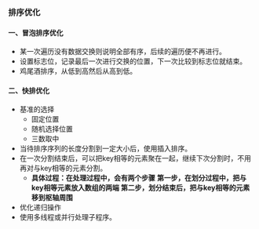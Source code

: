 ### 排序优化

#### 一、冒泡排序优化

- 某一次遍历没有数据交换则说明全部有序，后续的遍历便不再进行。
- 设置标志位，记录最后一次进行交换的位置，下一次比较到标志位就结束。
- 鸡尾酒排序，从低到高然后从高到低。

#### 二、快排优化

- 基准的选择
  - 固定位置
  - 随机选择位置
  - 三数取中
- 当待排序序列的长度分割到一定大小后，使用插入排序。
- 在一次分割结束后，可以把key相等的元素聚在一起，继续下次分割时，不用再对与key相等的元素分割。
  - **具体过程：在处理过程中，会有两个步骤** 
    **第一步，在划分过程中，把与key相等元素放入数组的两端** 
    **第二步，划分结束后，把与key相等的元素移到枢轴周围**
- 优化递归操作
- 使用多线程或并行处理子程序。


